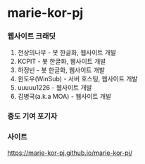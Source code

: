 # marie-kor-pj

### 웹사이트 크래딧

1. 천상의나무 - 봇 한글화, 웹사이트 개발
2. KCPIT - 봇 한글화, 웹사이트 개발
3. 하정빈 - 봇 한글화, 웹사이트 개발
4. 윈도우(WinSub) - 서버 호스팅, 웹사이트 개발
5. uuuuu1226 - 웹사이트 개발
6. 김병국(a.k.a MOA) - 웹사이트 개발



### 중도 기여 포기자


### 사이트 
https://marie-kor-pj.github.io/marie-kor-pj/
